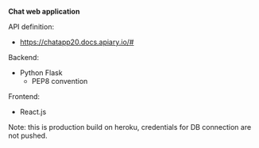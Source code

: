 **Chat web application**

API definition:
- https://chatapp20.docs.apiary.io/#

Backend:
- Python Flask
  - PEP8 convention

Frontend:
- React.js

Note: this is production build on heroku, credentials for DB connection are not pushed.
